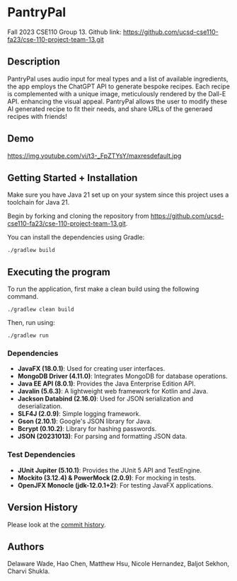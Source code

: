 # PantryPal

Fall 2023 CSE110 Group 13.
Github link: https://github.com/ucsd-cse110-fa23/cse-110-project-team-13.git

## Description

PantryPal uses audio input for meal types and a list of available ingredients, the app employs the ChatGPT API to generate bespoke recipes. Each recipe is complemented with a unique image, meticulously rendered by the Dall-E API. enhancing the visual appeal. PantryPal allows the user to modify these AI generated recipe to fit their needs, and share URLs of the generaed recipes with friends! 

## Demo
https://img.youtube.com/vi/t3-_FpZTYsY/maxresdefault.jpg

## Getting Started + Installation

Make sure you have Java 21 set up on your system since this project uses a toolchain for Java 21. 

Begin by forking and cloning the repository from https://github.com/ucsd-cse110-fa23/cse-110-project-team-13.git.

You can install the dependencies using Gradle:

```
./gradlew build
```

## Executing the program

To run the application, first make a clean build using the following command.

```
./gradlew clean build
```

Then, run using:

```
./gradlew run
```

### Dependencies

- **JavaFX (18.0.1)**: Used for creating user interfaces.
- **MongoDB Driver (4.11.0)**: Integrates MongoDB for database operations.
- **Java EE API (8.0.1)**: Provides the Java Enterprise Edition API.
- **Javalin (5.6.3)**: A lightweight web framework for Kotlin and Java.
- **Jackson Databind (2.16.0)**: Used for JSON serialization and deserialization.
- **SLF4J (2.0.9)**: Simple logging framework.
- **Gson (2.10.1)**: Google's JSON library for Java.
- **Bcrypt (0.10.2)**: Library for hashing passwords.
- **JSON (20231013)**: For parsing and formatting JSON data.

### Test Dependencies

- **JUnit Jupiter (5.10.1)**: Provides the JUnit 5 API and TestEngine.
- **Mockito (3.12.4) & PowerMock (2.0.9)**: For mocking in tests.
- **OpenJFX Monocle (jdk-12.0.1+2)**: For testing JavaFX applications.

## Version History

Please look at the [commit history](https://github.com/ucsd-cse110-fa23/cse-110-project-team-13/commits/main).


## Authors 

Delaware Wade, Hao Chen, Matthew Hsu, Nicole Hernandez, Baljot Sekhon, Charvi Shukla.






